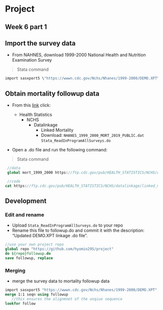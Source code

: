 # Project
## Week 6 part 1 
   ## Import the survey data 
   - From NAHNES, download 1999-2000 National Health and Nutrition Examination Survey
> Stata command 
 ```stata
 import sasxport5 \"https://wwwn.cdc.gov/Nchs/Nhanes/1999-2000/DEMO.XPT\"
 ```
   ## Obtain mortality followup data
   - From this [link](https://ftp.cdc.gov/pub/) click:
      - Health Statistics
         - NCHS
            - Datalinkage
               - Linked Mortality
               - Download:
                 `NHANES_1999_2000_MORT_2019_PUBLIC.dat`
                 `Stata_ReadInProgramAllSurveys.do`
               
   - Open a .do file and run the following command: 
> Stata command
```stata
 //data
 global mort_1999_2000 https://ftp.cdc.gov/pub/HEALTH_STATISTICS/NCHS/datalinkage/linked_mortality/NHANES_1999_2000_MORT_2019_PUBLIC.dat

 //code
cat https://ftp.cdc.gov/pub/HEALTH_STATISTICS/NCHS/datalinkage/linked_mortality/Stata_ReadInProgramAllSurveys.do
```

   ## Development 
   ### Edit and rename 
   - Upload `Stata_ReadInProgramAllSurveys.do` to your repo
   - Rename this file to followup.do and commit it with the description: “Updated DEMO.XPT linkage .do file”.
   ```stata
   //use your own project repo 
   global repo "https://github.com/hyomin295/project"
   do ${repo}followup.do
   save followup, replace
   ```

   ### Merging 
   - merge the survey data to mortality followup data 
   ```stata
   import sasxport5 "https://wwwn.cdc.gov/Nchs/Nhanes/1999-2000/DEMO.XPT", clear
   merge 1:1 seqn using followup
      //this ensures the alignmnet of the unqiue sequence
   lookfor follow
   ```
